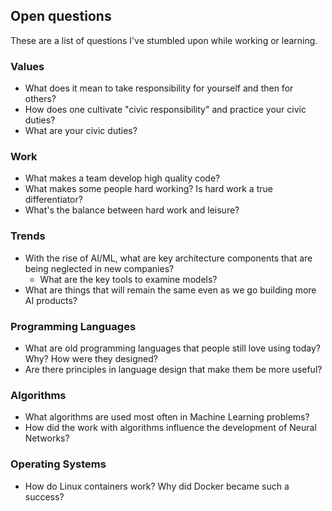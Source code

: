 ## Open questions 

These are a list of questions I've stumbled upon while working or learning.

### Values
- What does it mean to take responsibility for yourself and then for others?
- How does one cultivate "civic responsibility" and practice your civic duties?
- What are your civic duties?

### Work 
- What makes a team develop high quality code?
- What makes some people hard working? Is hard work a true differentiator?
- What's the balance between hard work and leisure?

### Trends
- With the rise of AI/ML, what are key architecture components that are being neglected in new companies?
	- What are the key tools to examine models?
- What are things that will remain the same even as we go building more AI products?

### Programming Languages
- What are old programming languages that people still love using today? Why? How were they designed?
- Are there principles in language design that make them be more useful?

### Algorithms
- What algorithms are used most often in Machine Learning problems?
- How did the work with algorithms influence the development of Neural Networks?

### Operating Systems
- How do Linux containers work? Why did Docker became such a success? 
